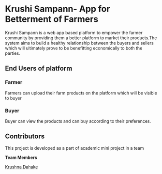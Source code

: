 <h1>Krushi Sampann- App for Betterment of Farmers</h1>
  
<p>Krushi Sampann is a web app based platform to empower the farmer community by providing them a better platform to market their products.The system aims to build a healthy relationship between the buyers and sellers which will ultimately prove to be benefitting economically to both the parties.</p>

<h2>End Users of platform</h2>
<h3>Farmer</h3>
  <p>Farmers can upload their farm products on the platform which will be visible to buyer</p>
<h3>Buyer</h3>
  <p>Buyer can view the products and can buy according to their preferences.</p>
 <h2>Contributors</h2>
<p>This project is developed as a part of academic mini project in a team</p>
 <p><b>Team Members</b></p>

<a href="https://github.com/krish10k"> Krushna Dahake </a>
